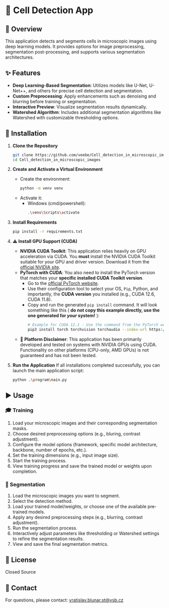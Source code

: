 # 🔬 Cell Detection App

## 📄 Overview

This application detects and segments cells in microscopic images using deep learning models. It provides options for image preprocessing, segmentation post-processing, and supports various segmentation architectures.

## ✨ Features

* **Deep Learning-Based Segmentation**: Utilizes models like U-Net, U-Net++, and others for precise cell detection and segmentation.
* **Custom Preprocessing**: Apply enhancements such as denoising and blurring before training or segmentation.
* **Interactive Preview**: Visualize segmentation results dynamically.
* **Watershed Algorithm**: Includes additional segmentation algorithms like Watershed with customizable thresholding options.

## 🚀 Installation

1.  **Clone the Repository**
    ```bash
    git clone https://github.com/veebe/Cell_detection_in_microscopic_images.git
    cd Cell_detection_in_microscopic_images
    ```

2.  **Create and Activate a Virtual Environment**
    * Create the environment:
        ```bash
        python -m venv venv
        ```
    * Activate it:
        * Windows (cmd/powershell):
            ```bash
            .\venv\Scripts\activate
            ```
3.  **Install Requirements**
    ```bash
    pip install -r requirements.txt
    ```

4.  **⚠️ Install GPU Support (CUDA)**

    * **NVIDIA CUDA Toolkit**: This application relies heavily on GPU acceleration via CUDA. You **must** install the NVIDIA CUDA Toolkit suitable for your GPU and driver version. Download it from the [official NVIDIA site](https://developer.nvidia.com/cuda-downloads).
    * **PyTorch with CUDA**: You also need to install the PyTorch version that matches your **specific installed CUDA Toolkit version**.
        * Go to the [official PyTorch website](https://pytorch.org/get-started/locally/).
        * Use their configuration tool to select your OS, `Pip`, Python, and importantly, the **CUDA version** you installed (e.g., CUDA 12.6, CUDA 11.8).
        * Copy and run the generated `pip install` command. It will look something like this ( **do not copy this example directly, use the one generated for *your* system!** ):
            ```bash
            # Example for CUDA 12.1 - Use the command from the PyTorch website!
            pip3 install torch torchvision torchaudio --index-url https://download.pytorch.org/whl/cu126
            ```
    * 🚨 **Platform Disclaimer**: This application has been primarily developed and tested on systems with NVIDIA GPUs using CUDA. Functionality on other platforms (CPU-only, AMD GPUs) is not guaranteed and has not been tested.

5.  **Run the Application**
    If all installations completed successfully, you can launch the main application script:
    ```bash
    python .\program\main.py
    ```

## ▶️ Usage

### 🎓 Training

1.  Load your microscopic images and their corresponding segmentation masks.
2.  Choose desired preprocessing options (e.g., bluring, contrast adjustment).
3.  Configure the model options (framework, specific model architecture, backbone, number of epochs, etc.).
4.  Set the training dimensions (e.g., input image size).
5.  Start the training process.
6.  View training progress and save the trained model or weights upon completion.

### 🎨 Segmentation

1.  Load the microscopic images you want to segment.
2.  Select the detection method.
3.  Load your trained model/weights, or choose one of the available pre-trained models.
4.  Apply any desired preprocessing steps (e.g., blurring, contrast adjustment).
5.  Run the segmentation process.
6.  Interactively adjust parameters like thresholding or Watershed settings to refine the segmentation results.
7.  View and save the final segmentation metrics.

## 📜 License

Closed Source

## 📧 Contact

For questions, please contact: vratislav.blunar.st@vsb.cz
